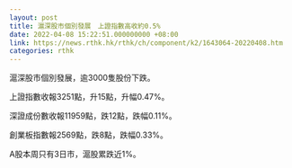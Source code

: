 ```yaml
---
layout: post
title: 滬深股市個別發展　上證指數高收約0.5%
date: 2022-04-08 15:22:51.000000000 +08:00
link: https://news.rthk.hk/rthk/ch/component/k2/1643064-20220408.htm
categories: rthk
---
```


滬深股市個別發展，逾3000隻股份下跌。

上證指數收報3251點，升15點，升幅0.47%。

深證成份數收報11959點，跌12點，跌幅0.11%。

創業板指數報2569點，跌8點，跌幅0.33%。

A股本周只有3日市，滬股累跌近1%。
